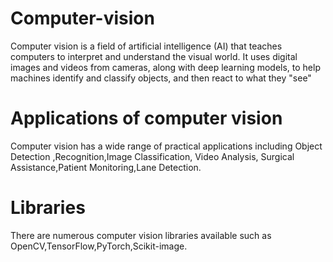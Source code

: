 # Computer-vision

  Computer vision is a field of artificial intelligence (AI) that teaches computers to interpret and understand the visual world. It uses digital images and videos from cameras, along with deep learning models, to help machines identify and classify objects, and then react to what they "see"
# Applications of computer vision 
  Computer vision has a wide range of practical applications including Object Detection ,Recognition,Image Classification, Video Analysis, Surgical Assistance,Patient Monitoring,Lane Detection.
# Libraries
  There are numerous computer vision libraries available such as OpenCV,TensorFlow,PyTorch,Scikit-image.
  
